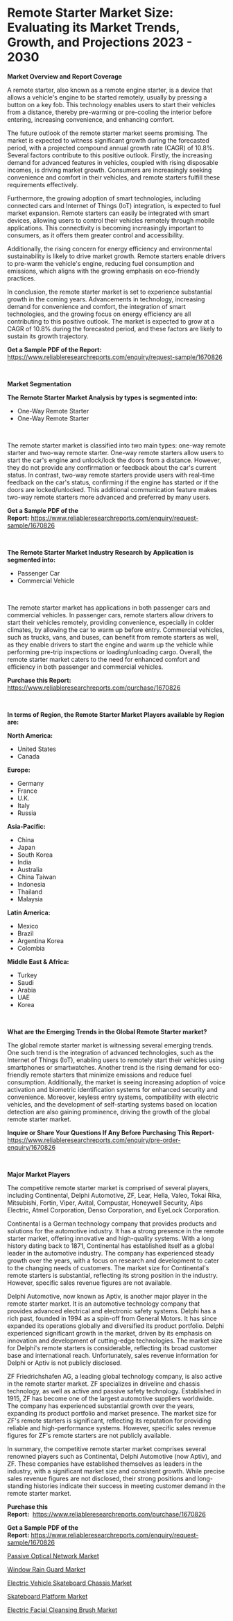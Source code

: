 <p><h1>Remote Starter Market Size: Evaluating its Market Trends, Growth, and Projections 2023 - 2030</h1></p><p><strong>Market Overview and Report Coverage</strong></p>
<p><p>A remote starter, also known as a remote engine starter, is a device that allows a vehicle's engine to be started remotely, usually by pressing a button on a key fob. This technology enables users to start their vehicles from a distance, thereby pre-warming or pre-cooling the interior before entering, increasing convenience, and enhancing comfort.</p><p>The future outlook of the remote starter market seems promising. The market is expected to witness significant growth during the forecasted period, with a projected compound annual growth rate (CAGR) of 10.8%. Several factors contribute to this positive outlook. Firstly, the increasing demand for advanced features in vehicles, coupled with rising disposable incomes, is driving market growth. Consumers are increasingly seeking convenience and comfort in their vehicles, and remote starters fulfill these requirements effectively.</p><p>Furthermore, the growing adoption of smart technologies, including connected cars and Internet of Things (IoT) integration, is expected to fuel market expansion. Remote starters can easily be integrated with smart devices, allowing users to control their vehicles remotely through mobile applications. This connectivity is becoming increasingly important to consumers, as it offers them greater control and accessibility.</p><p>Additionally, the rising concern for energy efficiency and environmental sustainability is likely to drive market growth. Remote starters enable drivers to pre-warm the vehicle's engine, reducing fuel consumption and emissions, which aligns with the growing emphasis on eco-friendly practices.</p><p>In conclusion, the remote starter market is set to experience substantial growth in the coming years. Advancements in technology, increasing demand for convenience and comfort, the integration of smart technologies, and the growing focus on energy efficiency are all contributing to this positive outlook. The market is expected to grow at a CAGR of 10.8% during the forecasted period, and these factors are likely to sustain its growth trajectory.</p></p>
<p><strong>Get a Sample PDF of the Report:</strong> <a href="https://www.reliableresearchreports.com/enquiry/request-sample/1670826">https://www.reliableresearchreports.com/enquiry/request-sample/1670826</a></p>
<p>&nbsp;</p>
<p><strong>Market Segmentation</strong></p>
<p><strong>The Remote Starter Market Analysis by types is segmented into:</strong></p>
<p><ul><li>One-Way Remote Starter</li><li>One-Way Remote Starter</li></ul></p>
<p>&nbsp;</p>
<p><p>The remote starter market is classified into two main types: one-way remote starter and two-way remote starter. One-way remote starters allow users to start the car's engine and unlock/lock the doors from a distance. However, they do not provide any confirmation or feedback about the car's current status. In contrast, two-way remote starters provide users with real-time feedback on the car's status, confirming if the engine has started or if the doors are locked/unlocked. This additional communication feature makes two-way remote starters more advanced and preferred by many users.</p></p>
<p><strong>Get a Sample PDF of the Report:</strong>&nbsp;<a href="https://www.reliableresearchreports.com/enquiry/request-sample/1670826">https://www.reliableresearchreports.com/enquiry/request-sample/1670826</a></p>
<p>&nbsp;</p>
<p><strong>The Remote Starter Market Industry Research by Application is segmented into:</strong></p>
<p><ul><li>Passenger Car</li><li>Commercial Vehicle</li></ul></p>
<p>&nbsp;</p>
<p><p>The remote starter market has applications in both passenger cars and commercial vehicles. In passenger cars, remote starters allow drivers to start their vehicles remotely, providing convenience, especially in colder climates, by allowing the car to warm up before entry. Commercial vehicles, such as trucks, vans, and buses, can benefit from remote starters as well, as they enable drivers to start the engine and warm up the vehicle while performing pre-trip inspections or loading/unloading cargo. Overall, the remote starter market caters to the need for enhanced comfort and efficiency in both passenger and commercial vehicles.</p></p>
<p><strong>Purchase this Report:</strong>&nbsp; <a href="https://www.reliableresearchreports.com/purchase/1670826">https://www.reliableresearchreports.com/purchase/1670826</a></p>
<p>&nbsp;</p>
<p><strong>In terms of Region, the Remote Starter Market Players available by Region are:</strong></p>
<p>
    <p> <strong> North America: </strong>
        <ul>
            <li>United States</li>
            <li>Canada</li>
        </ul>
        </p> 
    <p> <strong> Europe: </strong>
        <ul>
            <li>Germany</li>
            <li>France</li>
            <li>U.K.</li>
            <li>Italy</li>
            <li>Russia</li>
        </ul>
        </p> 
    <p> <strong> Asia-Pacific: </strong>
        <ul>
            <li>China</li>
            <li>Japan</li>
            <li>South Korea</li>
            <li>India</li>
            <li>Australia</li>
            <li>China Taiwan</li>
            <li>Indonesia</li>
            <li>Thailand</li>
            <li>Malaysia</li>
        </ul>
        </p> 
    <p> <strong> Latin America: </strong>
        <ul>
            <li>Mexico</li>
            <li>Brazil</li>
            <li>Argentina Korea</li>
            <li>Colombia</li>
        </ul>
        </p> 
    <p> <strong> Middle East & Africa: </strong>
        <ul>
            <li>Turkey</li>
            <li>Saudi</li>
            <li>Arabia</li>
            <li>UAE</li>
            <li>Korea</li>
        </ul>
    </p>
    </p>
<p>&nbsp;</p>
<p><strong>What are the Emerging Trends in the Global Remote Starter market?</strong></p>
<p><p>The global remote starter market is witnessing several emerging trends. One such trend is the integration of advanced technologies, such as the Internet of Things (IoT), enabling users to remotely start their vehicles using smartphones or smartwatches. Another trend is the rising demand for eco-friendly remote starters that minimize emissions and reduce fuel consumption. Additionally, the market is seeing increasing adoption of voice activation and biometric identification systems for enhanced security and convenience. Moreover, keyless entry systems, compatibility with electric vehicles, and the development of self-starting systems based on location detection are also gaining prominence, driving the growth of the global remote starter market.</p></p>
<p><strong>Inquire or Share Your Questions If Any Before Purchasing This Report</strong>- <a href="https://www.reliableresearchreports.com/enquiry/pre-order-enquiry/1670826">https://www.reliableresearchreports.com/enquiry/pre-order-enquiry/1670826</a></p>
<p>&nbsp;</p>
<p><strong>Major Market Players</strong></p>
<p><p>The competitive remote starter market is comprised of several players, including Continental, Delphi Automotive, ZF, Lear, Hella, Valeo, Tokai Rika, Mitsubishi, Fortin, Viper, Avital, Compustar, Honeywell Security, Alps Electric, Atmel Corporation, Denso Corporation, and EyeLock Corporation. </p><p>Continental is a German technology company that provides products and solutions for the automotive industry. It has a strong presence in the remote starter market, offering innovative and high-quality systems. With a long history dating back to 1871, Continental has established itself as a global leader in the automotive industry. The company has experienced steady growth over the years, with a focus on research and development to cater to the changing needs of customers. The market size for Continental's remote starters is substantial, reflecting its strong position in the industry. However, specific sales revenue figures are not available.</p><p>Delphi Automotive, now known as Aptiv, is another major player in the remote starter market. It is an automotive technology company that provides advanced electrical and electronic safety systems. Delphi has a rich past, founded in 1994 as a spin-off from General Motors. It has since expanded its operations globally and diversified its product portfolio. Delphi experienced significant growth in the market, driven by its emphasis on innovation and development of cutting-edge technologies. The market size for Delphi's remote starters is considerable, reflecting its broad customer base and international reach. Unfortunately, sales revenue information for Delphi or Aptiv is not publicly disclosed.</p><p>ZF Friedrichshafen AG, a leading global technology company, is also active in the remote starter market. ZF specializes in driveline and chassis technology, as well as active and passive safety technology. Established in 1915, ZF has become one of the largest automotive suppliers worldwide. The company has experienced substantial growth over the years, expanding its product portfolio and market presence. The market size for ZF's remote starters is significant, reflecting its reputation for providing reliable and high-performance systems. However, specific sales revenue figures for ZF's remote starters are not publicly available.</p><p>In summary, the competitive remote starter market comprises several renowned players such as Continental, Delphi Automotive (now Aptiv), and ZF. These companies have established themselves as leaders in the industry, with a significant market size and consistent growth. While precise sales revenue figures are not disclosed, their strong positions and long-standing histories indicate their success in meeting customer demand in the remote starter market.</p></p>
<p><strong>Purchase this Report:</strong>&nbsp;&nbsp;<a href="https://www.reliableresearchreports.com/purchase/1670826">https://www.reliableresearchreports.com/purchase/1670826</a></p>
<p></p>
<p><strong>Get a Sample PDF of the Report:</strong>&nbsp;<a href="https://www.reliableresearchreports.com/enquiry/request-sample/1670826">https://www.reliableresearchreports.com/enquiry/request-sample/1670826</a></p>
<p><p><a href="https://www.linkedin.com/pulse/passive-optical-network-market-share-amp-new-trends-analysis-report-nhste/">Passive Optical Network Market</a></p><p><a href="https://medium.com/@azadyoi012547/window-rain-guard-market-report-reveals-the-latest-trends-and-growth-opportunities-of-this-market-1a3c9166c52a">Window Rain Guard Market</a></p><p><a href="https://github.com/dringals/Market-Research-Report-List-1/blob/main/electric-vehicle-skateboard-chassis-market.md">Electric Vehicle Skateboard Chassis Market</a></p><p><a href="https://github.com/Paul14Anderson63/Market-Research-Report-List-1/blob/main/skateboard-platform-market.md">Skateboard Platform Market</a></p><p><a href="https://medium.com/@rfadda741254/electric-facial-cleansing-brush-market-focuses-on-market-share-size-and-projected-forecast-till-6286ea87c023">Electric Facial Cleansing Brush Market</a></p></p>